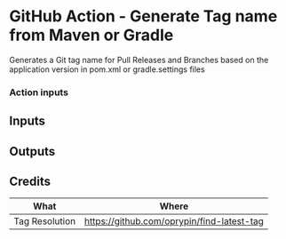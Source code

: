 # GitHub Action - Generate Tag name from Maven or Gradle
Generates a Git tag name for Pull Releases and Branches based on the application version in pom.xml or gradle.settings files


### Action inputs

<!-- start usage -->
<!-- end usage -->
## Inputs

## Outputs

## Credits

| What           | Where                                      |
| -------------- | ------------------------------------------ |
| Tag Resolution | https://github.com/oprypin/find-latest-tag |